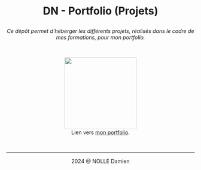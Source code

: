 # <p align="center">DN - Portfolio (Projets)</p>

_<p align="center">Ce dépôt permet d'héberger les différents projets, réalisés dans le cadre de mes formations, pour mon portfolio.</p>_

</br>

<p align="center"><img width="192" height="192" src="https://cloud.dnolle-dev.fr/dn-portfolio-readme192.png"><br/>Lien vers <a href="https://dnolle-dev.fr/">mon portfolio</a>.</p>

</br>

---

<p align="center">2024 @ NOLLE Damien</p>
